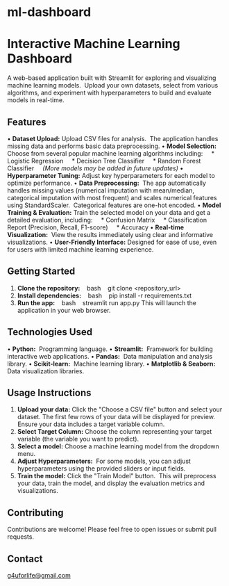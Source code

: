 # ml-dashboard
# Interactive Machine Learning Dashboard
A web-based application built with Streamlit for exploring and visualizing machine learning models.  Upload your own datasets, select from various algorithms, and experiment with hyperparameters to build and evaluate models in real-time.
## Features
• **Dataset Upload:** Upload CSV files for analysis.  The application handles missing data and performs basic data preprocessing.
• **Model Selection:** Choose from several popular machine learning algorithms including:
    * Logistic Regression
    * Decision Tree Classifier
    * Random Forest Classifier
    *(More models may be added in future updates)*
• **Hyperparameter Tuning:** Adjust key hyperparameters for each model to optimize performance.
• **Data Preprocessing:**  The app automatically handles missing values (numerical imputation with mean/median, categorical imputation with most frequent) and scales numerical features using StandardScaler.  Categorical features are one-hot encoded.
• **Model Training & Evaluation:** Train the selected model on your data and get a detailed evaluation, including:
    * Confusion Matrix
    * Classification Report (Precision, Recall, F1-score)
    * Accuracy
• **Real-time Visualization:**  View the results immediately using clear and informative visualizations.
• **User-Friendly Interface:** Designed for ease of use, even for users with limited machine learning experience.

## Getting Started

1. **Clone the repository:**
   
bash
   git clone <repository_url>
2. **Install dependencies:**
   
bash
   pip install -r requirements.txt
3. **Run the app:**
   
bash
   streamlit run app.py
This will launch the application in your web browser.

## Technologies Used

• **Python:**  Programming language.
• **Streamlit:**  Framework for building interactive web applications.
• **Pandas:**  Data manipulation and analysis library.
• **Scikit-learn:**  Machine learning library.
• **Matplotlib & Seaborn:** Data visualization libraries.


## Usage Instructions

1. **Upload your data:** Click the "Choose a CSV file" button and select your dataset. The first few rows of your data will be displayed for preview.  Ensure your data includes a target variable column.
2. **Select Target Column:** Choose the column representing your target variable (the variable you want to predict).
3. **Select a model:** Choose a machine learning model from the dropdown menu.
4. **Adjust Hyperparameters:**  For some models, you can adjust hyperparameters using the provided sliders or input fields.
5. **Train the model:** Click the "Train Model" button.  This will preprocess your data, train the model, and display the evaluation metrics and visualizations.


## Contributing

Contributions are welcome! Please feel free to open issues or submit pull requests.

## Contact

g4uforlife@gmail.com

